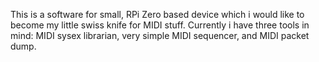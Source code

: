 This is a software for small, RPi Zero based device which i would like to become my little swiss knife for MIDI stuff. Currently i have three tools in mind: MIDI sysex librarian, very simple MIDI sequencer, and MIDI packet dump.




